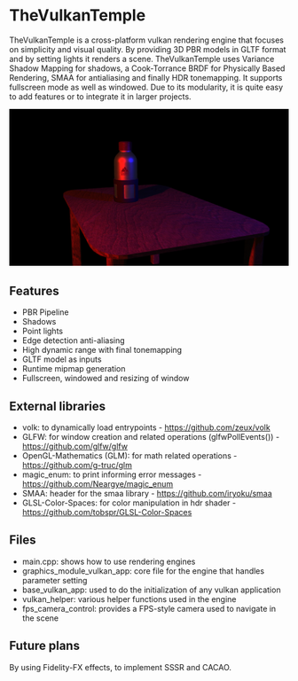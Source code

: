 # TheVulkanTemple
TheVulkanTemple is a cross-platform vulkan rendering engine that focuses on simplicity and visual quality. By providing 3D PBR models in GLTF format and by setting lights it renders a scene.
TheVulkanTemple uses Variance Shadow Mapping for shadows, a Cook-Torrance BRDF for Physically Based Rendering, SMAA for antialiasing and finally HDR tonemapping.
It supports fullscreen mode as well as windowed. Due to its modularity, it is quite easy to add features or to integrate it in larger projects.

![alt text](https://github.com/EdoardoLuciani/TheVulkanTemple/blob/refactor/docs/Screenshot.png)

## Features
- PBR Pipeline
- Shadows
- Point lights
- Edge detection anti-aliasing
- High dynamic range with final tonemapping
- GLTF model as inputs
- Runtime mipmap generation
- Fullscreen, windowed and resizing of window

## External libraries
- volk: to dynamically load entrypoints - https://github.com/zeux/volk
- GLFW: for window creation and related operations (glfwPollEvents()) - https://github.com/glfw/glfw
- OpenGL-Mathematics (GLM): for math related operations - https://github.com/g-truc/glm
- magic_enum: to print informing error messages - https://github.com/Neargye/magic_enum
- SMAA: header for the smaa library - https://github.com/iryoku/smaa
- GLSL-Color-Spaces: for color manipulation in hdr shader - https://github.com/tobspr/GLSL-Color-Spaces

## Files
- main.cpp: shows how to use rendering engines
- graphics_module_vulkan_app: core file for the engine that handles parameter setting
- base_vulkan_app: used to do the initialization of any vulkan application
- vulkan_helper: various helper functions used in the engine
- fps_camera_control: provides a FPS-style camera used to navigate in the scene

## Future plans
By using Fidelity-FX effects, to implement SSSR and CACAO.
